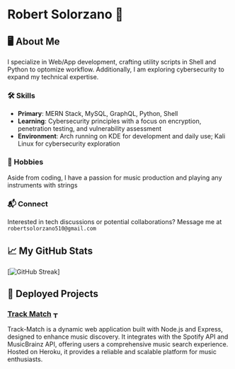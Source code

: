 # Robert Solorzano 👾

## 🖥️ About Me
I specialize in Web/App development, crafting utility scripts in Shell and Python to optomize workflow. Additionally, I am exploring cybersecurity to expand my technical expertise.

### 🛠️ Skills
- **Primary**: MERN Stack, MySQL, GraphQL, Python, Shell
- **Learning**: Cybersecurity principles with a focus on encryption, penetration testing, and vulnerability assessment
- **Environment**: Arch running on KDE for development and daily use; Kali Linux for cybersecurity exploration

### 🎸 Hobbies
Aside from coding, I have a passion for music production and playing any instruments with strings

### 📬 Connect
Interested in tech discussions or potential collaborations? Message me at `robertsolorzano510@gmail.com`

## 📈 My GitHub Stats

[![GitHub Streak](https://streak-stats.demolab.com?user=robertsolorzano&theme=dark)]

## 🚀 Deployed Projects
### [Track Match](https://www.trackmatch.net/) <a href="https://www.trackmatch.net/"><img src="https://www.trackmatch.net/assets/images/FullLogo_Transparent_NoBuffer.png" width="14" alt="Track Match Icon" style="vertical-align:middle;"/></a>

Track-Match is a dynamic web application built with Node.js and Express, designed to enhance music discovery. It integrates with the Spotify API and MusicBrainz API, offering users a comprehensive music search experience. Hosted on Heroku, it provides a reliable and scalable platform for music enthusiasts.






